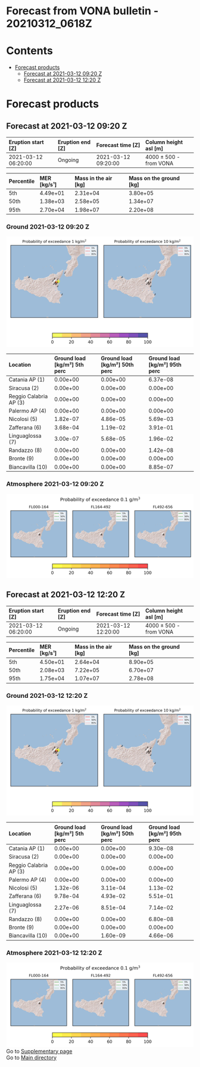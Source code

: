 
Forecast from VONA bulletin - 20210312_0618Z
============================================

Contents
========

* [Forecast products](#forecast-products)
	* [Forecast at 2021-03-12 09:20 Z](#forecast-at-2021-03-12-0920-z)
	* [Forecast at 2021-03-12 12:20 Z](#forecast-at-2021-03-12-1220-z)

# Forecast products

## Forecast at 2021-03-12 09:20 Z
  

|Eruption start [Z]|Eruption end [Z]|Forecast time [Z]|Column height asl [m]|
| :--- | :--- | :--- | :--- |
|2021-03-12 06:20:00|Ongoing|2021-03-12 09:20:00|4000 ± 500 - from VONA|
  
  

|Percentile|MER [kg/s¹]|Mass in the air [kg]|Mass on the ground [kg]|
| :--- | :--- | :--- | :--- |
|5th|4.49e+01|2.31e+04|3.80e+05|
|50th|1.38e+03|2.58e+05|1.34e+07|
|95th|2.70e+04|1.98e+07|2.20e+08|
  

### Ground 2021-03-12 09:20 Z
  
![](./figures/probability_grd_2021_03_12_0920_scenario_1.png)  
  
  
  
  
  
  
  
  
  

|Location|Ground load [kg/m²] 5th perc|Ground load [kg/m²] 50th perc|Ground load [kg/m²] 95th perc|
| :--- | :--- | :--- | :--- |
|Catania AP (1)|0.00e+00|0.00e+00|6.37e-08|
|Siracusa (2)|0.00e+00|0.00e+00|0.00e+00|
|Reggio Calabria AP (3)|0.00e+00|0.00e+00|0.00e+00|
|Palermo AP (4)|0.00e+00|0.00e+00|0.00e+00|
|Nicolosi (5)|1.82e-07|4.86e-05|5.69e-03|
|Zafferana (6)|3.68e-04|1.19e-02|3.91e-01|
|Linguaglossa (7)|3.00e-07|5.68e-05|1.96e-02|
|Randazzo (8)|0.00e+00|0.00e+00|1.42e-08|
|Bronte (9)|0.00e+00|0.00e+00|0.00e+00|
|Biancavilla (10)|0.00e+00|0.00e+00|8.85e-07|
  

### Atmosphere 2021-03-12 09:20 Z
  
![](./figures/probability_air_2021_03_12_0920_scenario_1_conclev_1.png)
## Forecast at 2021-03-12 12:20 Z
  

|Eruption start [Z]|Eruption end [Z]|Forecast time [Z]|Column height asl [m]|
| :--- | :--- | :--- | :--- |
|2021-03-12 06:20:00|Ongoing|2021-03-12 12:20:00|4000 ± 500 - from VONA|
  
  

|Percentile|MER [kg/s¹]|Mass in the air [kg]|Mass on the ground [kg]|
| :--- | :--- | :--- | :--- |
|5th|4.50e+01|2.64e+04|8.90e+05|
|50th|2.08e+03|7.22e+05|6.70e+07|
|95th|1.75e+04|1.07e+07|2.78e+08|
  

### Ground 2021-03-12 12:20 Z
  
![](./figures/probability_grd_2021_03_12_1220_scenario_1.png)  
  
  
  
  
  
  
  
  
  

|Location|Ground load [kg/m²] 5th perc|Ground load [kg/m²] 50th perc|Ground load [kg/m²] 95th perc|
| :--- | :--- | :--- | :--- |
|Catania AP (1)|0.00e+00|0.00e+00|9.30e-08|
|Siracusa (2)|0.00e+00|0.00e+00|0.00e+00|
|Reggio Calabria AP (3)|0.00e+00|0.00e+00|0.00e+00|
|Palermo AP (4)|0.00e+00|0.00e+00|0.00e+00|
|Nicolosi (5)|1.32e-06|3.11e-04|1.13e-02|
|Zafferana (6)|9.78e-04|4.93e-02|5.51e-01|
|Linguaglossa (7)|2.27e-06|8.51e-04|7.14e-02|
|Randazzo (8)|0.00e+00|0.00e+00|6.80e-08|
|Bronte (9)|0.00e+00|0.00e+00|0.00e+00|
|Biancavilla (10)|0.00e+00|1.60e-09|4.66e-06|
  

### Atmosphere 2021-03-12 12:20 Z
  
![](./figures/probability_air_2021_03_12_1220_scenario_1_conclev_1.png)  
Go to [Supplementary page](Supplementary_page.md)  
Go to [Main directory](https://github.com/federicapardini/Real_time_ash_forecast)